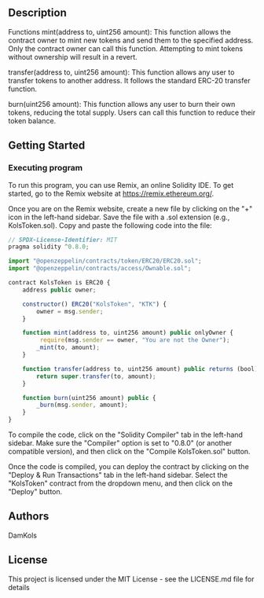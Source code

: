## Description

Functions
mint(address to, uint256 amount): This function allows the contract owner to mint new tokens and send them to the specified address. Only the contract owner can call this function. Attempting to mint tokens without ownership will result in a revert.

transfer(address to, uint256 amount): This function allows any user to transfer tokens to another address. It follows the standard ERC-20 transfer function.

burn(uint256 amount): This function allows any user to burn their own tokens, reducing the total supply. Users can call this function to reduce their token balance.

## Getting Started

### Executing program

To run this program, you can use Remix, an online Solidity IDE. To get started, go to the Remix website at https://remix.ethereum.org/.

Once you are on the Remix website, create a new file by clicking on the "+" icon in the left-hand sidebar. Save the file with a .sol extension (e.g., KolsToken.sol). Copy and paste the following code into the file:

```javascript
// SPDX-License-Identifier: MIT
pragma solidity ^0.8.0;

import "@openzeppelin/contracts/token/ERC20/ERC20.sol";
import "@openzeppelin/contracts/access/Ownable.sol";

contract KolsToken is ERC20 {
    address public owner;

    constructor() ERC20("KolsToken", "KTK") {
        owner = msg.sender;
    }

    function mint(address to, uint256 amount) public onlyOwner {
         require(msg.sender == owner, "You are not the Owner");
        _mint(to, amount);
    }

    function transfer(address to, uint256 amount) public returns (bool) {
        return super.transfer(to, amount);
    }

    function burn(uint256 amount) public {
        _burn(msg.sender, amount);
    }
}


```

To compile the code, click on the "Solidity Compiler" tab in the left-hand sidebar. Make sure the "Compiler" option is set to "0.8.0" (or another compatible version), and then click on the "Compile KolsToken.sol" button.

Once the code is compiled, you can deploy the contract by clicking on the "Deploy & Run Transactions" tab in the left-hand sidebar. Select the "KolsToken" contract from the dropdown menu, and then click on the "Deploy" button.

## Authors

DamKols

## License

This project is licensed under the MIT License - see the LICENSE.md file for details
